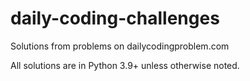 # daily-coding-challenges
Solutions from problems on dailycodingproblem.com

All solutions are in Python 3.9+ unless otherwise noted.
